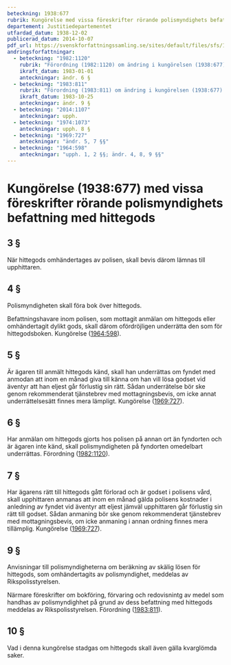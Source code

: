 ```yaml
---
beteckning: 1938:677
rubrik: Kungörelse med vissa föreskrifter rörande polismyndighets befattning med hittegods
departement: Justitiedepartementet
utfardad_datum: 1938-12-02
publicerad_datum: 2014-10-07
pdf_url: https://svenskforfattningssamling.se/sites/default/files/sfs/1938-12/SFS1938-677.pdf
andringsforfattningar:
  - beteckning: "1982:1120"
    rubrik: "Förordning (1982:1120) om ändring i kungörelsen (1938:677) med vissa föreskrifter rörande polismyndighets befattning med hittegods"
    ikraft_datum: 1983-01-01
    anteckningar: ändr. 6 §
  - beteckning: "1983:811"
    rubrik: "Förordning (1983:811) om ändring i kungörelsen (1938:677) med vissa föreskrifter rörande polismyndighets befattning med hittegods"
    ikraft_datum: 1983-10-25
    anteckningar: ändr. 9 §
  - beteckning: "2014:1107"
    anteckningar: upph.
  - beteckning: "1974:1073"
    anteckningar: upph. 8 §
  - beteckning: "1969:727"
    anteckningar: "ändr. 5, 7 §§"
  - beteckning: "1964:598"
    anteckningar: "upph. 1, 2 §§; ändr. 4, 8, 9 §§"
---
```


# Kungörelse (1938:677) med vissa föreskrifter rörande polismyndighets befattning med hittegods

## 3 §

När hittegods omhändertages av polisen, skall bevis därom lämnas till upphittaren.

## 4 §

Polismyndigheten skall föra bok över hittegods.

Befattningshavare inom polisen, som mottagit anmälan om hittegods eller omhändertagit dylikt gods, skall därom ofördröjligen underrätta den som för hittegodsboken. Kungörelse ([1964:598](https://selex.se/eli/sfs/1964/598)).

## 5 §

Är ägaren till anmält hittegods känd, skall han underrättas om fyndet med anmodan att inom en månad giva till känna om han vill lösa godset vid äventyr att han eljest går förlustig sin rätt. Sådan underrätelse bör ske genom rekommenderat tjänstebrev med mottagningsbevis, om icke annat underrättelsesätt finnes mera lämpligt. Kungörelse ([1969:727](https://selex.se/eli/sfs/1969/727)).

## 6 §

Har anmälan om hittegods gjorts hos polisen på annan ort än fyndorten och är ägaren inte känd, skall polismyndigheten på fyndorten omedelbart underrättas. Förordning ([1982:1120](https://selex.se/eli/sfs/1982/1120)).

## 7 §

Har ägarens rätt till hittegods gått förlorad och är godset i polisens vård, skall upphittaren anmanas att inom en månad gälda polisens kostnader i anledning av fyndet vid äventyr att eljest jämväl upphittaren går förlustig sin rätt till godset. Sådan anmaning bör ske genom rekommenderat tjänstebrev med mottagningsbevis, om icke anmaning i annan ordning finnes mera tillämplig. Kungörelse ([1969:727](https://selex.se/eli/sfs/1969/727)).

## 9 §

Anvisningar till polismyndigheterna om beräkning av skälig lösen för hittegods, som omhändertagits av polismyndighet, meddelas av Rikspolisstyrelsen.

Närmare föreskrifter om bokföring, förvaring och redovisnintg av medel som handhas av polismyndighhet på grund av dess befattning med hittegods meddelas av Rikspolisstyrelsen. Förordning ([1983:811](https://selex.se/eli/sfs/1983/811)).

## 10 §

Vad i denna kungörelse stadgas om hittegods skall även gälla kvarglömda saker.